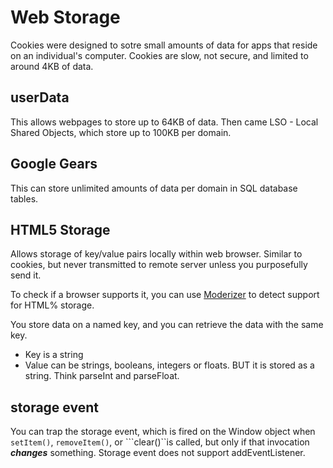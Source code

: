 # Web Storage
Cookies were designed to sotre small amounts of data for apps that reside on an individual's computer.
Cookies are slow, not secure, and limited to around 4KB of data.

## userData 
This allows webpages to store up to 64KB of data.
Then came LSO - Local Shared Objects, which store up to 100KB per domain.

## Google Gears
This can store unlimited amounts of data per domain in SQL database tables.

## HTML5 Storage
Allows storage of key/value pairs locally within web browser. Similar to cookies, but never transmitted to remote server
unless you purposefully send it. 

To check if a browser supports it, you can use [Moderizer](http://diveinto.html5doctor.com/detect.html#modernizr) to detect support for HTML% storage.

You store data on a named key, and you can retrieve the data with the same key.
 - Key is a string
 - Value can be strings, booleans, integers or floats. BUT it is stored as a string. Think parseInt and parseFloat.

 ## storage event
 You can trap the storage event, which is fired on the Window object when ```setItem()```, ```removeItem()```, or ```clear()``is called, but only if that invocation ***changes*** something. Storage event does not support addEventListener.